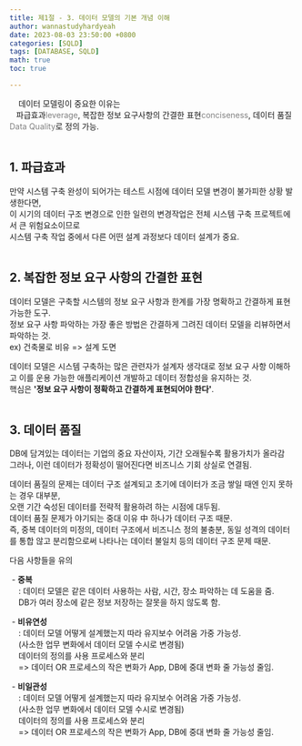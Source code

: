 ```yaml
---
title: 제1절 - 3. 데이터 모델의 기본 개념 이해
author: wannastudyhardyeah
date: 2023-08-03 23:50:00 +0800
categories: [SQLD]
tags: [DATABASE, SQLD]
math: true
toc: true

---
```

&nbsp;&nbsp;&nbsp;&nbsp;데이터 모델링이 중요한 이유는<br>
&nbsp;&nbsp; 파급효과<span style="color: #808080;">leverage</span>, 복잡한 정보 요구사항의 간결한 표현<span style="color: #808080;">conciseness</span>, 데이터 품질<span style="color: #808080;">Data Quality</span>로 정의 가능.<br>
<br>

<h2 >1. 파급효과</h2>
만약 시스템 구축 완성이 되어가는 테스트 시점에 데이터 모델 변경이 불가피한 상황 발생한다면,<br>
이 시기의 데이터 구조 변경으로 인한 일련의 변경작업은 전체 시스템 구축 프로젝트에서 큰 위험요소이므로<br>
시스템 구축 작업 중에서 다른 어떤 설계 과정보다 데이터 설계가 중요.<br>
<br>

<h2>2. 복잡한 정보 요구 사항의 간결한 표현</h2>
데이터 모델은 구축할 시스템의 정보 요구 사항과 한계를 가장 명확하고 간결하게 표현 가능한 도구.<br>
정보 요구 사항 파악하는 가장 좋은 방법은 간결하게 그려진 데이터 모델을 리뷰하면서 파악하는 것.<br>
ex) 건축물로 비유 => 설계 도면<br>

데이터 모델은 시스템 구축하는 많은 관련자가 설계자 생각대로 정보 요구 사항 이해하고 이를 운용 가능한 애플리케이션 개발하고 데이터 정합성을 유지하는 것.<br>
핵심은 <b>'정보 요구 사항이 정확하고 간결하게 표현되어야 한다'</b>.<br>
<br>

<h2>3. 데이터 품질</h2>
DB에 담겨있는 데이터는 기업의 중요 자산이자, 기간 오래될수록 활용가치가 올라감<br>
그러나, 이런 데이터가 정확성이 떨어진다면 비즈니스 기회 상실로 연결됨.<br>

데이터 품질의 문제는 데이터 구조 설계되고 초기에 데이터가 조금 쌓일 때엔 인지 못하는 경우 대부분,<br>
오랜 기간 숙성된 데이터를 전략적 활용하려 하는 시점에 대두됨.<br>
데이터 품질 문제가 야기되는 중대 이유 中 하나가 데이터 구조 때문.<br>
즉, 중복 데이터의 미정의, 데이터 구조에서 비즈니스 정의 불충분, 동일 성격의 데이터를 통합 않고 분리함으로써 나타나는 데이터 불일치 등의 데이터 구조 문제 때문.<br>

다음 사항들을 유의<br>

&nbsp;\- <b>중복</b><br>
&nbsp;&nbsp;&nbsp;&nbsp;\: 데이터 모델은 같은 데이터 사용하는 사람, 시간, 장소 파악하는 데 도움을 줌.<br>
&nbsp;&nbsp;&nbsp;&nbsp;DB가 여러 장소에 같은 정보 저장하는 잘못을 하지 않도록 함.<br>

&nbsp;\- <b>비유연성</b><br>
&nbsp;&nbsp;&nbsp;&nbsp;\: 데이터 모델 어떻게 설계했는지 따라 유지보수 어려움 가중 가능성.<br>
&nbsp;&nbsp;&nbsp;&nbsp;(사소한 업무 변화에서 데이터 모델 수시로 변경됨)<br>
&nbsp;&nbsp;&nbsp;&nbsp;데이터의 정의를 사용 프로세스와 분리<br>
&nbsp;&nbsp;&nbsp;&nbsp;=> 데이터 OR 프로세스의 작은 변화가 App, DB에 중대 변화 줄 가능성 줄임.<br>

&nbsp;\- <b>비일관성</b><br>
&nbsp;&nbsp;&nbsp;&nbsp;\: 데이터 모델 어떻게 설계했는지 따라 유지보수 어려움 가중 가능성.<br>
&nbsp;&nbsp;&nbsp;&nbsp;(사소한 업무 변화에서 데이터 모델 수시로 변경됨)<br>
&nbsp;&nbsp;&nbsp;&nbsp;데이터의 정의를 사용 프로세스와 분리<br>
&nbsp;&nbsp;&nbsp;&nbsp;=> 데이터 OR 프로세스의 작은 변화가 App, DB에 중대 변화 줄 가능성 줄임.<br>

<br>